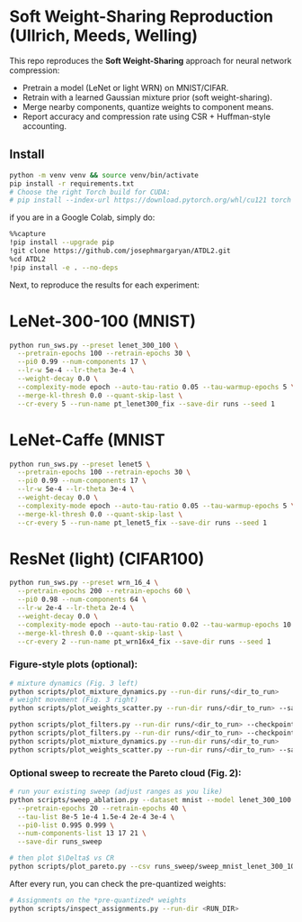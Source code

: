 # Soft Weight-Sharing Reproduction (Ullrich, Meeds, Welling)

This repo reproduces the **Soft Weight-Sharing** approach for neural network compression:
- Pretrain a model (LeNet or light WRN) on MNIST/CIFAR.
- Retrain with a learned Gaussian mixture prior (soft weight-sharing).
- Merge nearby components, quantize weights to component means.
- Report accuracy and compression rate using CSR + Huffman-style accounting.

## Install
```bash
python -m venv venv && source venv/bin/activate
pip install -r requirements.txt
# Choose the right Torch build for CUDA:
# pip install --index-url https://download.pytorch.org/whl/cu121 torch torchvision
```
if you are in a Google Colab, simply do:
```bash
%%capture
!pip install --upgrade pip
!git clone https://github.com/josephmargaryan/ATDL2.git
%cd ATDL2
!pip install -e . --no-deps
```

Next, to reproduce the results for each experiment:
# LeNet-300-100 (MNIST)
```bash
python run_sws.py --preset lenet_300_100 \
  --pretrain-epochs 100 --retrain-epochs 30 \
  --pi0 0.99 --num-components 17 \
  --lr-w 5e-4 --lr-theta 3e-4 \
  --weight-decay 0.0 \
  --complexity-mode epoch --auto-tau-ratio 0.05 --tau-warmup-epochs 5 \
  --merge-kl-thresh 0.0 --quant-skip-last \
  --cr-every 5 --run-name pt_lenet300_fix --save-dir runs --seed 1

```
# LeNet-Caffe (MNIST
```bash
python run_sws.py --preset lenet5 \
  --pretrain-epochs 100 --retrain-epochs 30 \
  --pi0 0.99 --num-components 17 \
  --lr-w 5e-4 --lr-theta 3e-4 \
  --weight-decay 0.0 \
  --complexity-mode epoch --auto-tau-ratio 0.05 --tau-warmup-epochs 5 \
  --merge-kl-thresh 0.0 --quant-skip-last \
  --cr-every 5 --run-name pt_lenet5_fix --save-dir runs --seed 1
```
# ResNet (light) (CIFAR100)
```bash
python run_sws.py --preset wrn_16_4 \
  --pretrain-epochs 200 --retrain-epochs 60 \
  --pi0 0.98 --num-components 64 \
  --lr-w 2e-4 --lr-theta 2e-4 \
  --weight-decay 0.0 \
  --complexity-mode epoch --auto-tau-ratio 0.02 --tau-warmup-epochs 10 \
  --merge-kl-thresh 0.0 --quant-skip-last \
  --cr-every 2 --run-name pt_wrn16x4_fix --save-dir runs --seed 1
```

### Figure‑style plots (optional):
```bash
# mixture dynamics (Fig. 3 left)
python scripts/plot_mixture_dynamics.py --run-dir runs/<dir_to_run>
# weight movement (Fig. 3 right)
python scripts/plot_weights_scatter.py --run-dir runs/<dir_to_run> --sample 20000

python scripts/plot_filters.py --run-dir runs/<dir_to_run> --checkpoint pre
python scripts/plot_filters.py --run-dir runs/<dir_to_run> --checkpoint quantized
python scripts/plot_mixture_dynamics.py --run-dir runs/<dir_to_run>
python scripts/plot_weights_scatter.py --run-dir runs/<dir_to_run> --sample 20000
```

### Optional sweep to recreate the Pareto cloud (Fig. 2):
```bash
# run your existing sweep (adjust ranges as you like)
python scripts/sweep_ablation.py --dataset mnist --model lenet_300_100 \
  --pretrain-epochs 20 --retrain-epochs 40 \
  --tau-list 8e-5 1e-4 1.5e-4 2e-4 3e-4 \
  --pi0-list 0.995 0.999 \
  --num-components-list 13 17 21 \
  --save-dir runs_sweep

# then plot $\Delta$ vs CR
python scripts/plot_pareto.py --csv runs_sweep/sweep_mnist_lenet_300_100.csv --root runs
```


After every run, you can check the pre-quantized weights:
```bash
# Assignments on the *pre-quantized* weights
python scripts/inspect_assignments.py --run-dir <RUN_DIR>
```

